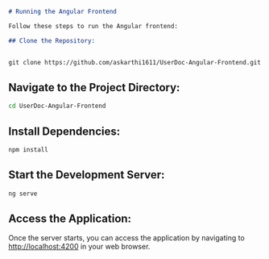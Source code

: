 ```markdown
# Running the Angular Frontend

Follow these steps to run the Angular frontend:

## Clone the Repository:


git clone https://github.com/askarthi1611/UserDoc-Angular-Frontend.git
```

## Navigate to the Project Directory:

```bash
cd UserDoc-Angular-Frontend
```

## Install Dependencies:

```bash
npm install
```

## Start the Development Server:

```bash
ng serve
```

## Access the Application:

Once the server starts, you can access the application by navigating to [http://localhost:4200](http://localhost:4200) in your web browser.
```
